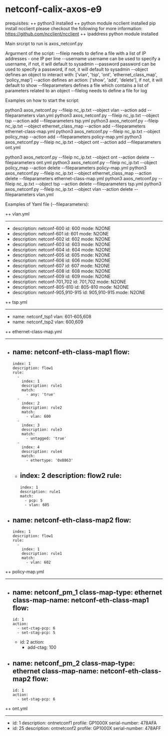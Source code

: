 # netconf-calix-axos-e9
prequisites:
++ python3 installed
++ python module ncclient installed
pip install ncclient
please checkout the following for more information:
https://github.com/ncclient/ncclient
++ ipaddress python module installed

Main srcript to run is axos_netconf.py

Argurment of the script:
--fileip needs to define a file with a list of IP addresses - one IP per line
--username username can be used to specify a username, if not, it will default to sysadmin
--password password can be used to specify a password, if not, it will default to sysadmin
--object defines an object to interact with: ['vlan', 'tsp', 'ont', 'ethernet_class_map', 'policy_map']
--action defines an action: ['show', 'add', 'delete'], if not, it will default to show
--fileparameters defines a file which contains a list of parameters related to an object
--filelog needs to define a file for log

Examples on how to start the script:

python3 axos_netconf.py --fileip nc_ip.txt --object vlan --action add --fileparameters vlan.yml
python3 axos_netconf.py --fileip nc_ip.txt --object tsp --action add --fileparameters tsp.yml
python3 axos_netconf.py --fileip nc_ip.txt --object ethernet_class_map  --action add --fileparameters ethernet-class-map.yml
python3 axos_netconf.py --fileip nc_ip.txt --object policy_map  --action add --fileparameters policy-map.yml
python3 axos_netconf.py --fileip nc_ip.txt --object ont --action add --fileparameters ont.yml

python3 axos_netconf.py --fileip nc_ip.txt --object ont --action delete --fileparameters ont.yml
python3 axos_netconf.py --fileip nc_ip.txt --object policy_map  --action delete --fileparameters policy-map.yml
python3 axos_netconf.py --fileip nc_ip.txt --object ethernet_class_map  --action delete --fileparameters ethernet-class-map.yml
python3 axos_netconf.py --fileip nc_ip.txt --object tsp --action delete --fileparameters tsp.yml
python3 axos_netconf.py --fileip nc_ip.txt --object vlan --action delete --fileparameters vlan.yml

Examples of Yaml file (--fileparameters):

++ vlan.yml

---
-
  description: netconf-600
  id: 600
  mode: N2ONE
-
  description: netconf-601
  id: 601
  mode: N2ONE
-
  description: netconf-602
  id: 602
  mode: N2ONE
-
  description: netconf-603
  id: 603
  mode: N2ONE
-
  description: netconf-604
  id: 604
  mode: N2ONE
-
  description: netconf-605
  id: 605
  mode: N2ONE
-
  description: netconf-606
  id: 606
  mode: N2ONE
-
  description: netconf-607
  id: 607
  mode: N2ONE
-
  description: netconf-608
  id: 608
  mode: N2ONE
-
  description: netconf-609
  id: 609
  mode: N2ONE
-
  description: netconf-701,702
  id: 701,702
  mode: N2ONE
-
  description: netconf-805-810
  id: 805-810
  mode: N2ONE
-
  description: netconf-905,910-915
  id: 905,910-915
  mode: N2ONE

++ tsp.yml

---
-
  name: netconf_tsp1
  vlan: 601-605,608
-
  name: netconf_tsp2
  vlan: 600,609


++ ethernet-class-map.yml

---
-
  name: netconf-eth-class-map1
  flow:
    -
      index: 1
      description: flow1
      rule:
        -
          index: 1
          description: rule1
          match:
            - any: 'true'
        -
          index: 2
          description: rule2
          match:
            - vlan: 600
        -
          index: 3
          description: rule3
          match:
            - untagged: 'true'
        -
          index: 4
          description: rule4
          match:
            - ethertype: '0x8863'
    -
      index: 2
      description: flow2
      rule:
        -
          index: 1
          description: rule1
          match:
            - pcp: 5
            - vlan: 605
-
  name: netconf-eth-class-map2
  flow:
    -
      index: 1
      description: flow1
      rule:
        -
          index: 1
          description: rule1
          match:
            - vlan: 602


++ policy-map.yml

---
-
  name: netconf_pm_1
  class-map-type: ethernet
  class-map-name: netconf-eth-class-map1
  flow:
    -
      id: 1
      action:
        - set-ctag-pcp: 6
        - set-stag-pcp: 5
    -
      id: 2
      action:
        - add-ctag: 100
-
  name: netconf_pm_2
  class-map-type: ethernet
  class-map-name: netconf-eth-class-map2
  flow:
    -
      id: 1
      action:
        - set-stag-pcp: 6


++ ont.yml

---
-
  id: 1
  description: ontnetconf1
  profile: GP1000X
  serial-number: 478AFA
-
  id: 25
  description: ontnetconf2
  profile: GP1000X
  serial-number: 478AFF
